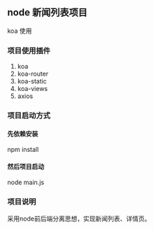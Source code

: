 ## node 新闻列表项目

koa 使用

### 项目使用插件

 1. koa
 2. koa-router
 3. koa-static
 4. koa-views
 5. axios

### 项目启动方式

#### 先依赖安装

npm install

#### 然后项目启动

node main.js

### 项目说明

采用node前后端分离思想，实现新闻列表、详情页。
